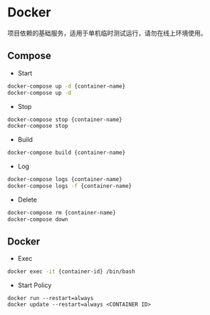 # Docker
项目依赖的基础服务，适用于单机临时测试运行，请勿在线上环境使用。

## Compose
- Start
```bash
docker-compose up -d {container-name}
docker-compose up -d
```
- Stop
```bash
docker-compose stop {container-name}
docker-compose stop
```
- Build
```bash
docker-compose build {container-name}
```
- Log
```bash
docker-compose logs {container-name}
docker-compose logs -f {container-name}
```
- Delete
```bash
docker-compose rm {container-name}
docker-compose down
```

## Docker
- Exec
```bash
docker exec -it {container-id} /bin/bash
```
- Start Policy
```
docker run --restart=always
docker update --restart=always <CONTAINER ID>
```
